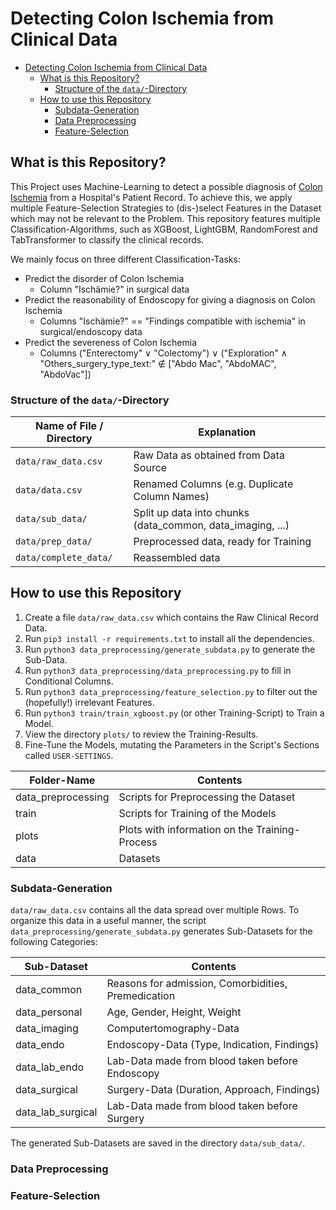 # Detecting Colon Ischemia from Clinical Data

<!-- TOC -->
* [Detecting Colon Ischemia from Clinical Data](#detecting-colon-ischemia-from-clinical-data)
  * [What is this Repository?](#what-is-this-repository)
    * [Structure of the `data/`-Directory](#structure-of-the-data-directory)
  * [How to use this Repository](#how-to-use-this-repository)
    * [Subdata-Generation](#subdata-generation)
    * [Data Preprocessing](#data-preprocessing)
    * [Feature-Selection](#feature-selection)
<!-- TOC -->

## What is this Repository?

This Project uses Machine-Learning to detect a possible diagnosis of [Colon Ischemia](https://en.wikipedia.org/wiki/Intestinal_ischemia) from a Hospital's Patient Record. 
To achieve this, we apply multiple Feature-Selection Strategies to (dis-)select Features in the Dataset which may not be relevant to the Problem. 
This repository features multiple Classification-Algorithms, such as XGBoost, LightGBM, RandomForest and TabTransformer to classify the clinical records. 

We mainly focus on three different Classification-Tasks: 
* Predict the disorder of Colon Ischemia 
  * Column "Ischämie?" in surgical data
* Predict the reasonability of Endoscopy for giving a diagnosis on Colon Ischemia
  * Columns "Ischämie?" == "Findings compatible with ischemia" in surgical/endoscopy data
* Predict the severeness of Colon Ischemia
  * Columns ("Enterectomy" $\vee$ "Colectomy") $\vee$ ("Exploration" $\wedge$ "Others_surgery_type_text:" $\notin$ ["Abdo Mac", "AbdoMAC", "AbdoVac"])

### Structure of the `data/`-Directory

| Name of File / Directory | Explanation                                                |
|--------------------------|------------------------------------------------------------|
| `data/raw_data.csv`      | Raw Data as obtained from Data Source                      |
| `data/data.csv`          | Renamed Columns (e.g. Duplicate Column Names)              |
| `data/sub_data/`         | Split up data into chunks (data_common, data_imaging, ...) |
| `data/prep_data/`        | Preprocessed data, ready for Training                      |
| `data/complete_data/`    | Reassembled data                                           |


## How to use this Repository

1. Create a file `data/raw_data.csv` which contains the Raw Clinical Record Data. 
2. Run `pip3 install -r requirements.txt` to install all the dependencies. 
2. Run `python3 data_preprocessing/generate_subdata.py` to generate the Sub-Data. 
3. Run `python3 data_preprocessing/data_preprocessing.py` to fill in Conditional Columns. 
4. Run `python3 data_preprocessing/feature_selection.py` to filter out the (hopefully!) irrelevant Features. 
5. Run `python3 train/train_xgboost.py` (or other Training-Script) to Train a Model. 
6. View the directory `plots/` to review the Training-Results. 
7. Fine-Tune the Models, mutating the Parameters in the Script's Sections called `USER-SETTINGS`. 

| Folder-Name        | Contents                                       |
|--------------------|------------------------------------------------|
| data_preprocessing | Scripts for Preprocessing the Dataset          |
| train              | Scripts for Training of the Models             |
| plots              | Plots with information on the Training-Process |
| data               | Datasets                                       |


### Subdata-Generation

`data/raw_data.csv` contains all the data spread over multiple Rows. To organize this data in a useful manner, 
the script `data_preprocessing/generate_subdata.py` generates Sub-Datasets for the following Categories: 

| Sub-Dataset       | Contents                                            |
|-------------------|-----------------------------------------------------|
| data_common       | Reasons for admission, Comorbidities, Premedication |
| data_personal     | Age, Gender, Height, Weight                         |
| data_imaging      | Computertomography-Data                             |
| data_endo         | Endoscopy-Data (Type, Indication, Findings)         |
| data_lab_endo     | Lab-Data made from blood taken before Endoscopy     |
| data_surgical     | Surgery-Data (Duration, Approach, Findings)         |
| data_lab_surgical | Lab-Data made from blood taken before Surgery       |

The generated Sub-Datasets are saved in the directory `data/sub_data/`. 

### Data Preprocessing

### Feature-Selection



